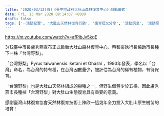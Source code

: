 ```yaml
---
title: '2020/03/12(四)《臺中市政府大肚山森林復育中心》啟動儀式'
date: Fri, 13 Mar 2020 08:14:07 +0000
draft: false
tags: ['－活動紀實', '大肚山天然林復育行動', '復育短文分享', '活動訊息', '活動訊息及短文']
---
```


https://m.youtube.com/watch?v=afPibJv5kqE

3/12臺中市長盧秀燕宣布正式啟動大肚山森林復育中心，蔡智豪執行長協助市長種下一株「台灣野梨」。

「台灣野梨」Pyrus taiwanensis Iketani et Ohashi ，1993年發表，學名以「台灣」命名，為台灣的特有種，在台灣因數量少，被評估為台灣的稀有植物，有待保育。

「台灣野梨」也是大肚山天然林組成的樹種之一，但野生個體少於五棵，因此盧秀燕市長種植「台灣野梨」對大肚山生態復育具有重要的意義。

感謝臺灣山林復育協會天然林復育技術士陳欣一這幾年全力投入大肚山原生樹苗的培育！